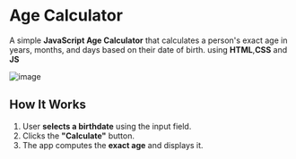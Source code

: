 # Age Calculator

A simple **JavaScript Age Calculator** that calculates a person's exact age in years, months, and days based on their date of birth.
using **HTML**,**CSS** and **JS**

![image](https://github.com/user-attachments/assets/3332a65b-7c1a-417e-b9c2-36f23ca7b715)

## How It Works
1. User **selects a birthdate** using the input field.
2. Clicks the **"Calculate"** button.
3. The app computes the **exact age** and displays it.
